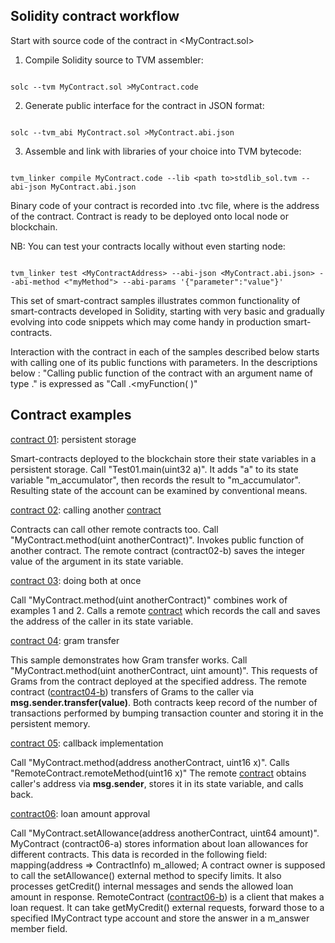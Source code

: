 ﻿## Solidity contract workflow

Start with source code of the contract in <MyContract.sol>

1) Compile Solidity source to TVM assembler: 
```

solc --tvm MyContract.sol >MyContract.code

```
2) Generate public interface for the contract in JSON format: 
```

solc --tvm_abi MyContract.sol >MyContract.abi.json

```

3) Assemble and link with libraries of your choice into TVM bytecode: 
```

tvm_linker compile MyContract.code --lib <path to>stdlib_sol.tvm --abi-json MyContract.abi.json

```

Binary code of your contract is recorded into <MyContractAddress>.tvc file, where 
<MyContractAddress> is the address of the contract.
Contract is ready to be deployed onto local node or blockchain.

NB: You can test your contracts locally without even starting node:
```

tvm_linker test <MyContractAddress> --abi-json <MyContract.abi.json> --abi-method <"myMethod"> --abi-params '{"parameter":"value"}'

```
This set of smart-contract samples illustrates common functionality of smart-contracts developed in Solidity,
starting with very basic and gradually evolving into code snippets which may come handy in production smart-contracts.

Interaction with the contract in each of the samples described below starts with calling one of its public functions
with parameters. 
In the descriptions below :
"Calling public function <myFunction> of the contract <MyContract> with an argument name <parameter> of type <type>."
is expressed as "Call <MyContract>.<myFunction(<type> <parameter>)"

## Contract examples
           
[contract 01](https://github.com/tonlabs/samples/blob/master/solidity/contract01.sol): persistent storage

Smart-contracts deployed to the blockchain store their state variables in a persistent storage.
Call "Test01.main(uint32 a)". It adds "a" to its state variable "m_accumulator", then records the result to "m_accumulator".
Resulting state of the account can be examined by conventional means.

[contract 02](https://github.com/tonlabs/samples/blob/master/solidity/contract02-a.sol): calling another [contract](https://github.com/tonlabs/samples/blob/master/solidity/contract02-b.sol)

Contracts can call other remote contracts too. 	Call "MyContract.method(uint anotherContract)". Invokes public function of another contract. 
The remote contract (contract02-b) saves the integer value of the argument in its state variable.

[contract 03](https://github.com/tonlabs/samples/blob/master/solidity/contract03-a.sol): doing both at once

Call "MyContract.method(uint anotherContract)" combines work of examples 1 and 2. 
Calls a remote [contract](https://github.com/tonlabs/samples/blob/master/solidity/contract03-b.sol) which records the call and saves the address of the caller in its state variable.

[contract 04](https://github.com/tonlabs/samples/blob/master/solidity/contract04-a.sol): gram transfer

This sample demonstrates how Gram transfer works. Call "MyContract.method(uint anotherContract, uint amount)". 
This requests <amount> of Grams from the contract deployed at the specified address. 
The remote contract ([contract04-b](https://github.com/tonlabs/samples/blob/master/solidity/contract04-b.sol)) transfers <amount> of Grams to the caller via **msg.sender.transfer(value)**.
Both contracts keep record of the number of transactions performed by bumping transaction counter and storing it in the persistent memory.

[contract 05](https://github.com/tonlabs/samples/blob/master/solidity/contract05-a.sol): callback implementation

Call "MyContract.method(address anotherContract, uint16 x)". Calls "RemoteContract.remoteMethod(uint16 x)"
The remote [contract](https://github.com/tonlabs/samples/blob/master/solidity/contract05-b.sol) obtains caller's address via **msg.sender**, stores it in its state variable, and calls back.

[contract06](https://github.com/tonlabs/samples/blob/master/solidity/contract06-a.sol): loan amount approval

Call "MyContract.setAllowance(address anotherContract, uint64 amount)".
MyContract (contract06-a) stores information about loan allowances for different contracts. This data is recorded in the following field:
mapping(address => ContractInfo) m_allowed;
A contract owner is supposed to call the setAllowance() external method to specify limits. It also processes getCredit() internal messages and sends the allowed loan amount in response.
RemoteContract ([contract06-b](https://github.com/tonlabs/samples/blob/master/solidity/contract06-b.sol)) is a client that makes a loan request. It can take getMyCredit() external requests, forward those to a specified IMyContract type account and store the answer in a m_answer member field.
